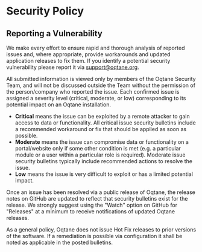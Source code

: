 # Security Policy

## Reporting a Vulnerability

We make every effort to ensure rapid and thorough analysis of reported issues and, where appropriate, provide workarounds and updated application releases to fix them. If you identify a potential security vulnerability please report it via support@oqtane.org.

All submitted information is viewed only by members of the Oqtane Security Team, and will not be discussed outside the Team without the permission of the person/company who reported the issue. Each confirmed issue is assigned a severity level (critical, moderate, or low) corresponding to its potential impact on an Oqtane installation.

* **Critical** means the issue can be exploited by a remote attacker to gain access to data or functionality. All critical issue security bulletins include a recommended workaround or fix that should be applied as soon as possible.
* **Moderate** means the issue can compromise data or functionality on a portal/website only if some other condition is met (e.g. a particular module or a user within a particular role is required). Moderate issue security bulletins typically include recommended actions to resolve the issue.
* **Low** means the issue is very difficult to exploit or has a limited potential impact.

Once an issue has been resolved via a public release of Oqtane, the release notes on GitHub are updated to reflect that security bulletins exist for the release. We strongly suggest using the "Watch" option on GitHub for "Releases" at a minimum to receive notifications of updated Oqtane releases.

As a general policy, Oqtane does not issue Hot Fix releases to prior versions of the software.  If a remediation is possible via configuration it shall be noted as applicable in the posted bulletins.
